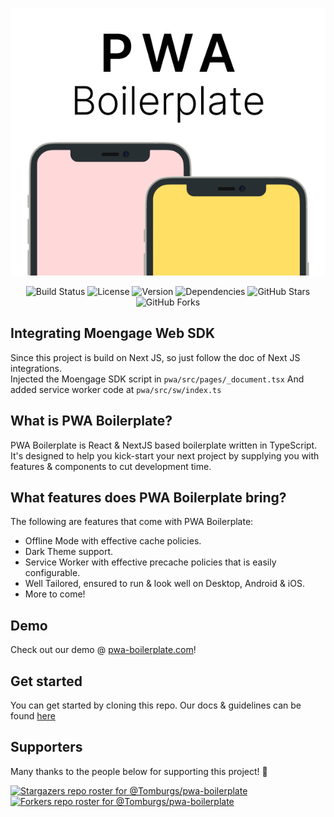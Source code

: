 <p align="center">
    <img
      width="512px"
      alt="PWA Boilerplate"
      src="https://github.com/Tomburgs/pwa-boilerplate/raw/master/docs/pwa-boilerplate.png"
    />
</div>
<p align="center">
    <img alt="Build Status" src="https://github.com/tomburgs/pwa-boilerplate/workflows/Build/badge.svg">
    <img alt="License" src="https://img.shields.io/github/license/Tomburgs/pwa-boilerplate?label=License">
    <img alt="Version" src="https://img.shields.io/github/package-json/v/Tomburgs/pwa-boilerplate?label=Version">
    <img alt="Dependencies" src="https://img.shields.io/david/Tomburgs/pwa-boilerplate?label=Dependencies">
    <img alt="GitHub Stars" src="https://img.shields.io/github/stars/Tomburgs/pwa-boilerplate?label=Stars">
    <img alt="GitHub Forks" src="https://img.shields.io/github/forks/Tomburgs/pwa-boilerplate?label=Forks">
</p>

## Integrating Moengage Web SDK
Since this project is build on Next JS, so just follow the doc of Next JS integrations.  
Injected the Moengage SDK script in `pwa/src/pages/_document.tsx`
And added service worker code at `pwa/src/sw/index.ts`


## What is PWA Boilerplate?

PWA Boilerplate is React & NextJS based boilerplate written in TypeScript.
It's designed to help you kick-start your next project by supplying you with features & components to cut development time.

## What features does PWA Boilerplate bring?

The following are features that come with PWA Boilerplate:
- Offline Mode with effective cache policies.
- Dark Theme support.
- Service Worker with effective precache policies that is easily configurable.
- Well Tailored, ensured to run & look well on Desktop, Android & iOS.
- More to come!

## Demo

Check out our demo @ [pwa-boilerplate.com](https://pwa-boilerplate.com)!

## Get started

You can get started by cloning this repo.
Our docs & guidelines can be found [here](docs/)

## Supporters

Many thanks to the people below for supporting this project! 🎉

[![Stargazers repo roster for @Tomburgs/pwa-boilerplate](https://reporoster.com/stars/Tomburgs/pwa-boilerplate)](https://github.com/Tomburgs/pwa-boilerplate/stargazers)
[![Forkers repo roster for @Tomburgs/pwa-boilerplate](https://reporoster.com/forks/Tomburgs/pwa-boilerplate)](https://github.com/Tomburgs/pwa-boilerplate/network/members)

